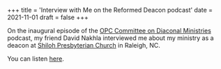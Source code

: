 +++
title = 'Interview with Me on the Reformed Deacon podcast'
date = 2021-11-01 
draft = false 
+++

On the inaugural episode of the [OPC Committee on Diaconal Ministries](https://opccdm.org) podcast, my friend David Nakhla interviewed me about my ministry as a deacon at [Shiloh Presbyterian Church](https://shilohopc.org) in Raleigh, NC. 

You can listen [here](https://www.thereformeddeacon.org/1849391/9472090-meet-deacon-tim-hopper).